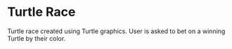 # Turtle Race
 Turtle race created using Turtle graphics. User is asked to bet on a winning Turtle by their color.
